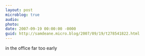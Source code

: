 ```yaml
---
layout: post
microblog: true
audio: 
photo: 
date: 2007-09-19 00:00:00 -0000
guid: http://samdeane.micro.blog/2007/09/19/t278541822.html
---
```

in the office far too early

